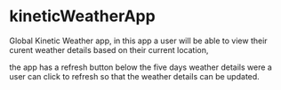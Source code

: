 # kineticWeatherApp

Global Kinetic Weather app, in this app a user will be able to view their curent weather details based on their current location,

the app has a refresh button below the five days weather details were a user can click to refresh so that the weather details can be updated.
